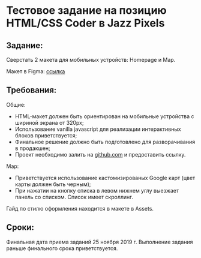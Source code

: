 # Тестовое задание на позицию HTML/CSS Coder в Jazz Pixels

## Задание:

Сверстать 2 макета для мобильных устройств: Homepage и Map.

Макет в Figma: [ссылка](https://www.figma.com/file/SgwqLnvgmIi7qwwLAVvxDA/%D0%A2%D0%B5%D1%81%D1%82%D0%BE%D0%B2%D0%BE%D0%B5-%D0%B7%D0%B0%D0%B4%D0%B0%D0%BD%D0%B8%D0%B5?node-id=1%3A425) 

## Требования:

Общие:

- HTML-макет должен быть ориентирован на мобильные устройства с шириной экрана от 320px;
- Использование vanilla javascript для реализации интерактивных блоков приветствуется;
- Финальное решение должно быть подготовлено для разворачивания в продакшен;
- Проект необходимо залить на [github.com](http://github.com) и предоставить ссылку.

Map:

- Приветствуется использование кастомизированых Google карт (цвет карты должен быть черным);
- При нажатии на кнопку списка в левом нижнем углу выезжает панель со списком. Список имеет скроллинг.

Гайд по стилю оформления находится в макете в Assets.

## Сроки:

Финальная дата приема заданий 25 ноября 2019 г. Выполнение задания раньше финального срока приветствуется.